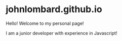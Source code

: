 # johnlombard.github.io
Hello! Welcome to my personal page! 

I am a junior developer with experience in Javascript!




